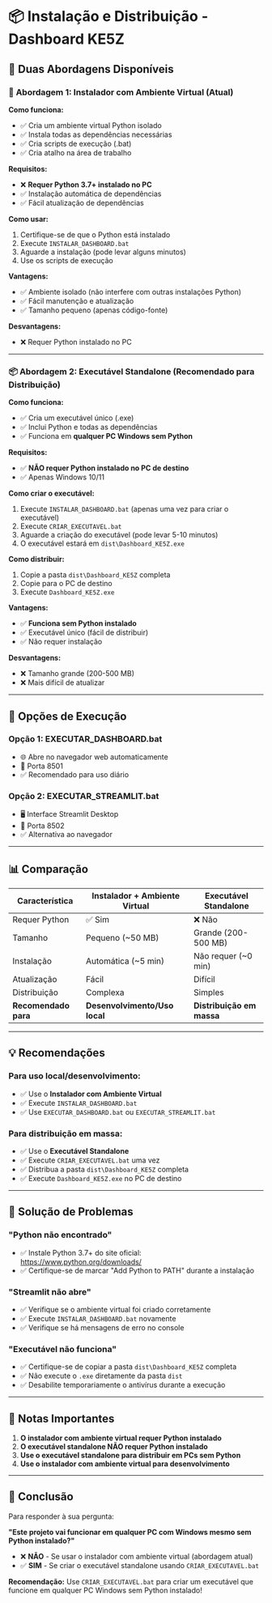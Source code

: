 # 📦 Instalação e Distribuição - Dashboard KE5Z

## 🎯 Duas Abordagens Disponíveis

### 🔧 **Abordagem 1: Instalador com Ambiente Virtual (Atual)**

**Como funciona:**
- ✅ Cria um ambiente virtual Python isolado
- ✅ Instala todas as dependências necessárias
- ✅ Cria scripts de execução (.bat)
- ✅ Cria atalho na área de trabalho

**Requisitos:**
- ❌ **Requer Python 3.7+ instalado no PC**
- ✅ Instalação automática de dependências
- ✅ Fácil atualização de dependências

**Como usar:**
1. Certifique-se de que o Python está instalado
2. Execute `INSTALAR_DASHBOARD.bat`
3. Aguarde a instalação (pode levar alguns minutos)
4. Use os scripts de execução

**Vantagens:**
- ✅ Ambiente isolado (não interfere com outras instalações Python)
- ✅ Fácil manutenção e atualização
- ✅ Tamanho pequeno (apenas código-fonte)

**Desvantagens:**
- ❌ Requer Python instalado no PC

---

### 📦 **Abordagem 2: Executável Standalone (Recomendado para Distribuição)**

**Como funciona:**
- ✅ Cria um executável único (.exe)
- ✅ Inclui Python e todas as dependências
- ✅ Funciona em **qualquer PC Windows sem Python**

**Requisitos:**
- ✅ **NÃO requer Python instalado no PC de destino**
- ✅ Apenas Windows 10/11

**Como criar o executável:**
1. Execute `INSTALAR_DASHBOARD.bat` (apenas uma vez para criar o executável)
2. Execute `CRIAR_EXECUTAVEL.bat`
3. Aguarde a criação do executável (pode levar 5-10 minutos)
4. O executável estará em `dist\Dashboard_KE5Z.exe`

**Como distribuir:**
1. Copie a pasta `dist\Dashboard_KE5Z` completa
2. Copie para o PC de destino
3. Execute `Dashboard_KE5Z.exe`

**Vantagens:**
- ✅ **Funciona sem Python instalado**
- ✅ Executável único (fácil de distribuir)
- ✅ Não requer instalação

**Desvantagens:**
- ❌ Tamanho grande (200-500 MB)
- ❌ Mais difícil de atualizar

---

## 🚀 Opções de Execução

### **Opção 1: EXECUTAR_DASHBOARD.bat**
- 🌐 Abre no navegador web automaticamente
- 🔌 Porta 8501
- ✅ Recomendado para uso diário

### **Opção 2: EXECUTAR_STREAMLIT.bat**
- 🖥️ Interface Streamlit Desktop
- 🔌 Porta 8502
- ✅ Alternativa ao navegador

---

## 📊 Comparação

| Característica | Instalador + Ambiente Virtual | Executável Standalone |
|----------------|-------------------------------|------------------------|
| Requer Python | ✅ Sim | ❌ Não |
| Tamanho | Pequeno (~50 MB) | Grande (200-500 MB) |
| Instalação | Automática (~5 min) | Não requer (~0 min) |
| Atualização | Fácil | Difícil |
| Distribuição | Complexa | Simples |
| **Recomendado para** | **Desenvolvimento/Uso local** | **Distribuição em massa** |

---

## 💡 Recomendações

### **Para uso local/desenvolvimento:**
- ✅ Use o **Instalador com Ambiente Virtual**
- ✅ Execute `INSTALAR_DASHBOARD.bat`
- ✅ Use `EXECUTAR_DASHBOARD.bat` ou `EXECUTAR_STREAMLIT.bat`

### **Para distribuição em massa:**
- ✅ Use o **Executável Standalone**
- ✅ Execute `CRIAR_EXECUTAVEL.bat` uma vez
- ✅ Distribua a pasta `dist\Dashboard_KE5Z` completa
- ✅ Execute `Dashboard_KE5Z.exe` no PC de destino

---

## 🔧 Solução de Problemas

### **"Python não encontrado"**
- ✅ Instale Python 3.7+ do site oficial: https://www.python.org/downloads/
- ✅ Certifique-se de marcar "Add Python to PATH" durante a instalação

### **"Streamlit não abre"**
- ✅ Verifique se o ambiente virtual foi criado corretamente
- ✅ Execute `INSTALAR_DASHBOARD.bat` novamente
- ✅ Verifique se há mensagens de erro no console

### **"Executável não funciona"**
- ✅ Certifique-se de copiar a pasta `dist\Dashboard_KE5Z` completa
- ✅ Não execute o `.exe` diretamente da pasta `dist`
- ✅ Desabilite temporariamente o antivírus durante a execução

---

## 📝 Notas Importantes

1. **O instalador com ambiente virtual requer Python instalado**
2. **O executável standalone NÃO requer Python instalado**
3. **Use o executável standalone para distribuir em PCs sem Python**
4. **Use o instalador com ambiente virtual para desenvolvimento**

---

## 🎉 Conclusão

Para responder à sua pergunta:

**"Este projeto vai funcionar em qualquer PC com Windows mesmo sem Python instalado?"**

- ❌ **NÃO** - Se usar o instalador com ambiente virtual (abordagem atual)
- ✅ **SIM** - Se criar o executável standalone usando `CRIAR_EXECUTAVEL.bat`

**Recomendação:** Use `CRIAR_EXECUTAVEL.bat` para criar um executável que funcione em qualquer PC Windows sem Python instalado!

